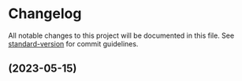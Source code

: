 # Changelog

All notable changes to this project will be documented in this file. See [standard-version](https://github.com/conventional-changelog/standard-version) for commit guidelines.

##  (2023-05-15)
